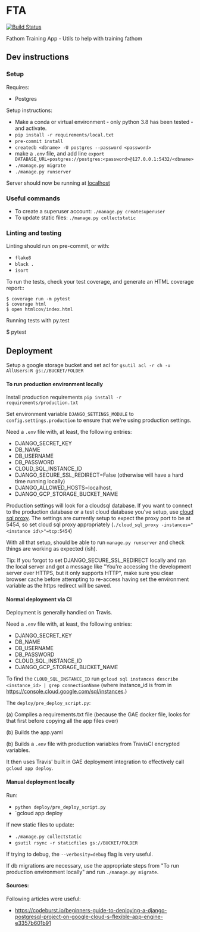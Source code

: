 # FTA

[![Build
Status](https://travis-ci.org/mozilla-applied-ml/fta.svg?branch=main)](https://travis-ci.org/mozilla-applied-ml/fta)


Fathom Training App - Utils to help with training fathom

## Dev instructions

### Setup

Requires:

* Postgres

Setup instructions:

* Make a conda or virtual environment - only python 3.8 has been tested - and activate.
* `pip install -r requirements/local.txt`
* `pre-commit install`
* `createdb <dbname> -U postgres --password <password>`
* make a `.env` file, and add line `export DATABASE_URL=postgres://postgres:<password>@127.0.0.1:5432/<dbname>`
* `./manage.py migrate`
* `./manage.py runserver`

Server should now be running at [localhost](http://localhost:8000)

### Useful commands

* To create a superuser account: `./manage.py createsuperuser`
* To update static files: `./manage.py collectstatic`


### Linting and testing

Linting should run on pre-commit, or with:

* `flake8`
* `black .`
* `isort`

To run the tests, check your test coverage, and generate an HTML coverage report::

    $ coverage run -m pytest
    $ coverage html
    $ open htmlcov/index.html

Running tests with py.test

  $ pytest

## Deployment

Setup a google storage bucket and set acl for `gsutil acl -r ch -u AllUsers:R gs://BUCKET/FOLDER`

#### To run production environment locally

Install production requirements `pip install -r requirements/production.txt`

Set environment variable `DJANGO_SETTINGS_MODULE` to `config.settings.production` to ensure that we're using production settings.

Need a `.env` file with, at least, the following entries:
  * DJANGO_SECRET_KEY
  * DB_NAME
  * DB_USERNAME
  * DB_PASSWORD
  * CLOUD_SQL_INSTANCE_ID
  * DJANGO_SECURE_SSL_REDIRECT=False  (otherwise will have a hard time running locally)
  * DJANGO_ALLOWED_HOSTS=localhost,
  * DJANGO_GCP_STORAGE_BUCKET_NAME

Production settings will look for a cloudsql database. If you want to connect to the production database or a test cloud database you've setup, use [cloud sql proxy](https://cloud.google.com/sql/docs/mysql/sql-proxy). The settings are currently setup to expect the proxy port to be at 5454, so set cloud sql proxy appropriately (`./cloud_sql_proxy -instances="<instance id\>"=tcp:5454`)

With all that setup, should be able to run `manage.py runserver` and check things are working as expected (ish).

Tip: If you forgot to set DJANGO_SECURE_SSL_REDIRECT locally and ran the local server and got a message like "You're accessing the development server over HTTPS, but it only supports HTTP", make sure you clear browser cache before attempting to re-access having set the environment variable as the https redirect will be saved.

#### Normal deployment via CI

Deployment is generally handled on Travis.

Need a `.env` file with, at least, the following entries:
  * DJANGO_SECRET_KEY
  * DB_NAME
  * DB_USERNAME
  * DB_PASSWORD
  * CLOUD_SQL_INSTANCE_ID
  * DJANGO_GCP_STORAGE_BUCKET_NAME

To find the `CLOUD_SQL_INSTANCE_ID` run `gcloud sql instances describe <instance_id> | grep connectionName` (where
instance_id is from in https://console.cloud.google.com/sql/instances.)


The `deploy/pre_deploy_script.py`:

(a) Compiles a requirements.txt file (because the GAE docker file, looks for that first before copying all the app files over)

(b) Builds the app.yaml

(b) Builds a `.env` file with production variables from TravisCI encrypted variables.

It then uses Travis' built in GAE deployment integration to effectively call `gcloud app deploy`.


#### Manual deployment locally

Run:

* `python deploy/pre_deploy_script.py`
* `gcloud app deploy

If new static files to update:

* `./manage.py collectstatic`
* `gsutil rsync -r staticfiles gs://BUCKET/FOLDER`

If trying to debug, the `--verbosity=debug` flag is very useful.

If db migrations are necessary, use the appropriate steps from "To run production environment locally" and run `./manage.py migrate`.


#### Sources:

Following articles were useful:

* https://codeburst.io/beginners-guide-to-deploying-a-django-postgresql-project-on-google-cloud-s-flexible-app-engine-e3357b601b91
